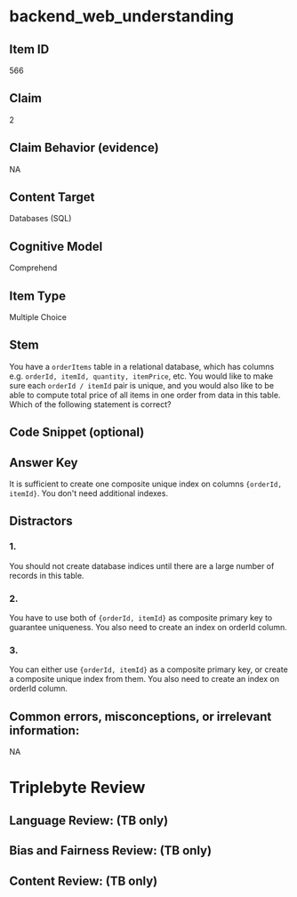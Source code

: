 # backend_web_understanding

## Item ID
566

## Claim
2

## Claim Behavior (evidence)
NA

## Content Target
Databases (SQL)

## Cognitive Model
Comprehend

## Item Type
Multiple Choice

## Stem
You have a `orderItems` table in a relational database, which has columns e.g. `orderId, itemId, quantity, itemPrice`, etc. You would like to make sure each `orderId / itemId` pair is unique, and you would also like to be able to compute total price of all items in one order from data in this table. Which of the following statement is correct?

## Code Snippet (optional)


## Answer Key
It is sufficient to create one composite unique index on columns `{orderId, itemId}`. You don't need additional indexes.

## Distractors

### 1.
You should not create database indices until there are a large number of records in this table.

### 2.
You have to use both of `{orderId, itemId}` as composite primary key to guarantee uniqueness. You also need to create an index on orderId column.

### 3.
You can either use `{orderId, itemId}` as a composite primary key, or create a composite unique index from them. You also need to create an index on orderId column.

## Common errors, misconceptions, or irrelevant information:
NA

# Triplebyte Review


## Language Review: (TB only)


## Bias and Fairness Review: (TB only)


## Content Review: (TB only)

